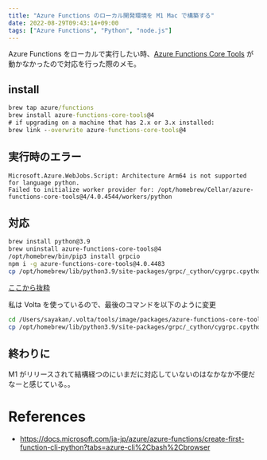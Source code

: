 ```yaml
---
title: "Azure Functions のローカル開発環境を M1 Mac で構築する"
date: 2022-08-29T09:43:14+09:00
tags: ["Azure Functions", "Python", "node.js"]
---
```


Azure Functions をローカルで実行したい時、[Azure Functions Core Tools](https://docs.microsoft.com/ja-jp/azure/azure-functions/functions-run-local?tabs=v4%2Cmacos%2Ccsharp%2Cportal%2Cbash#install-the-azure-functions-core-tools) が動かなかったので対応を行った際のメモ。

## install
```cmd
brew tap azure/functions
brew install azure-functions-core-tools@4
# if upgrading on a machine that has 2.x or 3.x installed:
brew link --overwrite azure-functions-core-tools@4
```

## 実行時のエラー
```
Microsoft.Azure.WebJobs.Script: Architecture Arm64 is not supported for language python.
Failed to initialize worker provider for: /opt/homebrew/Cellar/azure-functions-core-tools@4/4.0.4544/workers/python
```

## 対応
```bash
brew install python@3.9
brew uninstall azure-functions-core-tools@4
/opt/homebrew/bin/pip3 install grpcio
npm i -g azure-functions-core-tools@4.0.4483
cp /opt/homebrew/lib/python3.9/site-packages/grpc/_cython/cygrpc.cpython-39-darwin.so ~/.nvm/versions/node/v14.17.6/lib/node_modules/azure-functions-core-tools/bin/workers/python/3.9/OSX/X64/grpc/_cython/cygrpc.cpython-39-darwin.so
```
[ここから抜粋](https://github.com/Azure/azure-functions-core-tools/issues/2834#issuecomment-1136311048)

私は Volta を使っているので、最後のコマンドを以下のように変更
```bash
cd /Users/sayakan/.volta/tools/image/packages/azure-functions-core-tools/lib/node_modules/azure-functions-core-tools/bin/workers/python/3.9/OSX/X64/grpc/_cython/
cp /opt/homebrew/lib/python3.9/site-packages/grpc/_cython/cygrpc.cpython-39-darwin.so .
```

## 終わりに
M1 がリリースされて結構経つのにいまだに対応していないのはなかなか不便だなーと感じている。。

# References
- https://docs.microsoft.com/ja-jp/azure/azure-functions/create-first-function-cli-python?tabs=azure-cli%2Cbash%2Cbrowser